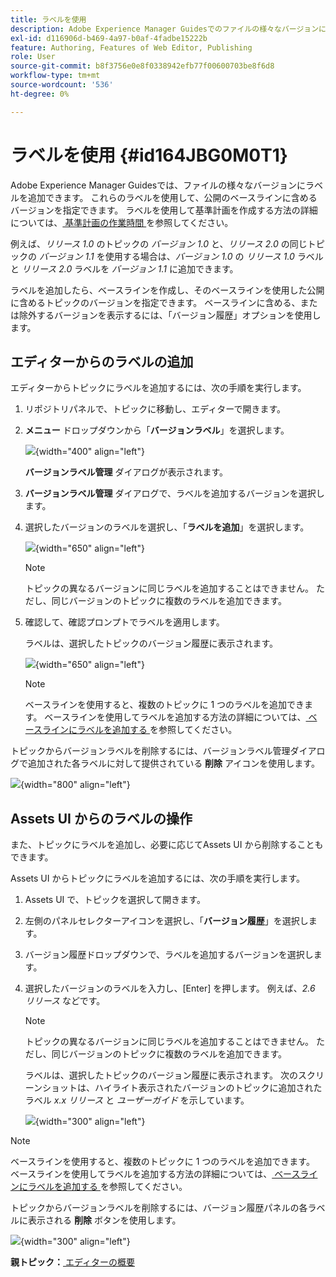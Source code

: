 ```yaml
---
title: ラベルを使用
description: Adobe Experience Manager Guidesでのファイルの様々なバージョンに対するラベルの使用について説明します。 トピックのバージョンにラベルを追加または削除する方法を説明します。
exl-id: d116906d-b469-4a97-b0af-4fadbe15222b
feature: Authoring, Features of Web Editor, Publishing
role: User
source-git-commit: b8f3756e0e8f0338942efb77f00600703be8f6d8
workflow-type: tm+mt
source-wordcount: '536'
ht-degree: 0%

---
```


# ラベルを使用 {#id164JBG0M0T1}

Adobe Experience Manager Guidesでは、ファイルの様々なバージョンにラベルを追加できます。 これらのラベルを使用して、公開のベースラインに含めるバージョンを指定できます。 ラベルを使用して基準計画を作成する方法の詳細については、[ 基準計画の作業時間 ](generate-output-use-baseline-for-publishing.md#) を参照してください。

例えば、*リリース 1.0* のトピックの *バージョン 1.0* と、*リリース 2.0* の同じトピックの *バージョン 1.1* を使用する場合は、*バージョン 1.0* の *リリース 1.0* ラベルと *リリース 2.0* ラベルを *バージョン 1.1* に追加できます。

ラベルを追加したら、ベースラインを作成し、そのベースラインを使用した公開に含めるトピックのバージョンを指定できます。 ベースラインに含める、または除外するバージョンを表示するには、「バージョン履歴」オプションを使用します。

## エディターからのラベルの追加

エディターからトピックにラベルを追加するには、次の手順を実行します。

1. リポジトリパネルで、トピックに移動し、エディターで開きます。
1. **メニュー** ドロップダウンから「**バージョンラベル**」を選択します。

   ![](images/version-label-option.png){width="400" align="left"}

   **バージョンラベル管理** ダイアログが表示されます。

1. **バージョンラベル管理** ダイアログで、ラベルを追加するバージョンを選択します。
1. 選択したバージョンのラベルを選択し、「**ラベルを追加**」を選択します。

   ![](images/version-label-management-dialog-new.png){width="650" align="left"}

   >[!NOTE]
   >
   > トピックの異なるバージョンに同じラベルを追加することはできません。 ただし、同じバージョンのトピックに複数のラベルを追加できます。
1. 確認して、確認プロンプトでラベルを適用します。

   ラベルは、選択したトピックのバージョン履歴に表示されます。

   ![](images/label-comparison-version-history.png){width="650" align="left"}

   >[!NOTE]
   >
   > ベースラインを使用すると、複数のトピックに 1 つのラベルを追加できます。 ベースラインを使用してラベルを追加する方法の詳細については、[ ベースラインにラベルを追加する ](generate-output-use-baseline-for-publishing.md#id184KD0T305Z) を参照してください。

トピックからバージョンラベルを削除するには、バージョンラベル管理ダイアログで追加された各ラベルに対して提供されている **削除** アイコンを使用します。

![](images/remove-version-label.png){width="800" align="left"}


## Assets UI からのラベルの操作

また、トピックにラベルを追加し、必要に応じてAssets UI から削除することもできます。

Assets UI からトピックにラベルを追加するには、次の手順を実行します。

1. Assets UI で、トピックを選択して開きます。
1. 左側のパネルセレクターアイコンを選択し、「**バージョン履歴**」を選択します。
1. バージョン履歴ドロップダウンで、ラベルを追加するバージョンを選択します。
1. 選択したバージョンのラベルを入力し、[Enter] を押します。 例えば、*2.6 リリース* などです。

   >[!NOTE]
   >
   > トピックの異なるバージョンに同じラベルを追加することはできません。 ただし、同じバージョンのトピックに複数のラベルを追加できます。

   ラベルは、選択したトピックのバージョン履歴に表示されます。 次のスクリーンショットは、ハイライト表示されたバージョンのトピックに追加されたラベル *x.x リリース* と *ユーザーガイド* を示しています。

   ![](images/labels.png){width="300" align="left"}

>[!NOTE]
>
> ベースラインを使用すると、複数のトピックに 1 つのラベルを追加できます。 ベースラインを使用してラベルを追加する方法の詳細については、[ ベースラインにラベルを追加する ](generate-output-use-baseline-for-publishing.md#id184KD0T305Z) を参照してください。

トピックからバージョンラベルを削除するには、バージョン履歴パネルの各ラベルに表示される **削除** ボタンを使用します。

![](images/delete-labels.png){width="300" align="left"}


**親トピック：**[ エディターの概要 ](web-editor.md)
